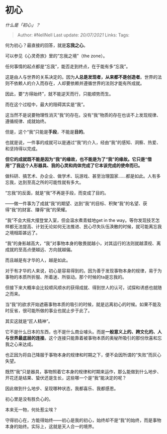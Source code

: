 # 初心
*什么是「初心」？*

> Author: #NellNell 
> Last update: *20/07/2021* 
> Links:
> Tags: 
  
何为初心？最直接的回答，就是**忘我之心**。

可以参见《心灵奇旅》里的“忘我之境”（the zone）。

任何事情的起点都是“忘我”，能否走到终点，在于能有多“忘我”。

这是由人与世界的关系决定的。因为**人总是发现者，从来都不是创造者**。世界的法则不依赖人的介入而存在，人却要依赖并遵循世界的法则才能有所成就。

因此，要“方得始终”，就不能逆天而行，只能顺势而生。

而在这个过程中，最大的阻碍其实是“我”。

这当然不是说要物理性消灭“我”的存在。没有“我”物质的存在也谈不上发现规律、遵循规律、成就始终。

但是，这个“我”只能是**手段**，不能是**目的**。

也就是说，一件事的成就可以是通过“我”的介入，经由“我”的感知、洞察、热爱、和坚持得以完成。

**但它的成就既不能是因为“我”的缘故，也不能是为了“我”的缘故。它只是“借用”了我这个人形器具、我的心灵和肉体完成了它本该完成的使命而已。**

做科研、搞艺术、办企业、做学术、玩游戏、甚至治理国家……都是如此。人有多忘我，达到至高之所的可能性就有多大。

  

  

“忘我”的反面，就是“我”不再是手段，而变成了目的。

——做一件事为了成就“我”的期望、达到“我”的目标、积聚“我”的名望、获得“我”的财富、赚得“我”的荣耀。

“我”不会大摇大摆登堂入室，但会温水煮青蛙地get in the way。等你发现技艺怎样都无法提高、计划无论如何无法推进、民心尽失队伍涣散的时候，就可能离忘我之境相距甚远了。

“我”的身影越高大，“我”对事物本身的敬畏就越小，对其运行的法则就越漠视、离成就的至高点便越远、方向就越偏。

而且越是有才华的人，越是如此。

对于有才华的人来说，初心是容易得到的。因为善于发现事物本身的规律，易于为事物的本质所折服、所着迷、所驱动。那个时候的ta是忘我的。

但接下来大概率会比较顺风顺水的获得成就、得到世人的认可，试探和诱惑也就随之而来。

当“我”的欲求开始遮蔽事物本质的吸引的时候，就是远离初心的时候。如果不能及时反省，很可能所做的事业也就止步于此了。

其实这就是“匠人精神”。

它不是什么日本的东西，也不是什么商业噱头。而是**一般意义上的、跨文化的、人与世界最底层的连接**。这个连接只能靠着被事物本质的奥秘所吸引的那份欣喜和忘我之心来达成。

也正因为将自己降服于事物本身的规律和时期之下，便不会因所谓的“失败”而灰心失望。

既然“我”只是器具，事物照着它本身的规律和时期来运作，那么能做到什么地步、开花还是结果、蛰伏还是生长，这些哪一个是“我”能决定的呢？

因此做到什么地步、呈现哪种状态，我都喜乐、我都感恩。

初心里是没有胜负心的。

本来无一物，何处惹尘埃？

守得初心在，方能得始终——初心是我的初心，始终却不是“我”的始终，而是事物本身的始终。实际上，这就是天人合一的境界。